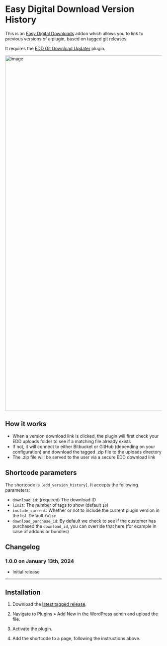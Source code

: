 # Easy Digital Download Version History

This is an [Easy Digital Downloads](https://wpfusion.com/go/easy-digital-downloads) addon which allows you to link to previous versions of a plugin, based on tagged git releases.

It requires the [EDD Git Download Updater](https://easydigitaldownloads.com/downloads/git-download-updater/?ref=4978) plugin.

<img width="1144" alt="image" src="https://github.com/verygoodplugins/edd-version-history/assets/13076544/d5585ac7-4644-490c-a6d3-39bdb536cc4d">


## How it works

* When a version download link is clicked, the plugin will first check your EDD uploads folder to see if a matching file already exists
* If not, it will connect to either Bitbucket or GitHub (depending on your configuration) and download the tagged .zip file to the uploads directory
* The .zip file will be served to the user via a secure EDD download link

## Shortcode parameters

The shortcode is `[edd_version_history]`. It accepts the following parameters:

* `download_id`: (required) The download ID
* `limit`: The number of tags to show (default `10`)
* `include_current`: Whether or not to include the current plugin version in the list. Default `false`
* `download_purchase_id`: By default we check to see if the customer has purchased the `download_id`, you can override that here (for example in case of addons or bundles)

## Changelog

### 1.0.0 on January 13th, 2024

- Initial release

--------------------

## Installation

1. Download the [latest tagged release](https://github.com/verygoodplugins/edd-version-history/tags).

2. Navigate to Plugins » Add New in the WordPress admin and upload the file.

3. Activate the plugin.

4. Add the shortcode to a page, following the instructions above.
